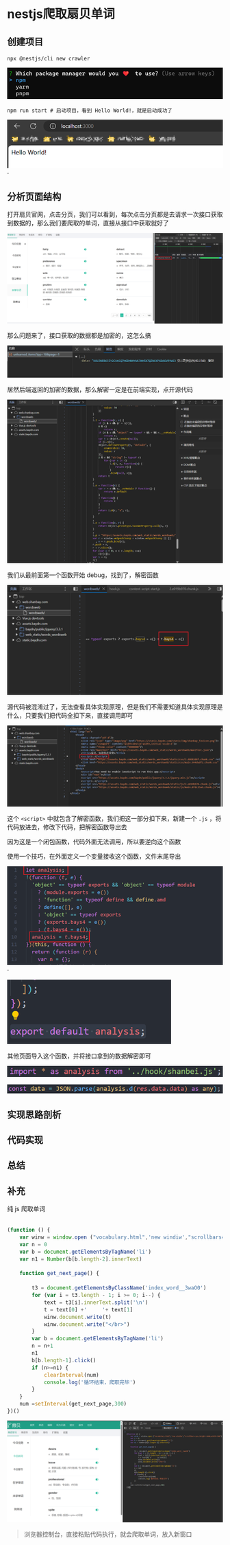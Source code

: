 # nestjs爬取扇贝单词

## 创建项目

```shell
npx @nestjs/cli new crawler
```

![image-20240414230208622](./assets/nestjs爬取扇贝单词/image-20240414230208622.png)	

```shell
npm run start # 启动项目，看到 Hello World!，就是启动成功了
```

![image-20240414230527771](./assets/nestjs爬取扇贝单词/image-20240414230527771.png)·

## 分析页面结构

打开扇贝官网，点击分页，我们可以看到，每次点击分页都是去请求一次接口获取到数据的，那么我们要爬取的单词，直接从接口中获取就好了

![image-20240414230825082](./assets/nestjs爬取扇贝单词/image-20240414230825082.png)

那么问题来了，接口获取的数据都是加密的，这怎么搞

![image-20240414231037268](./assets/nestjs爬取扇贝单词/image-20240414231037268.png)

居然后端返回的加密的数据，那么解密一定是在前端实现，点开源代码

![image-20240414232909991](./assets/nestjs爬取扇贝单词/image-20240414232909991.png)

我们从最前面第一个函数开始 debug，找到了，解密函数

![image-20240414233716651](./assets/nestjs爬取扇贝单词/image-20240414233716651.png)

源代码被混淆过了，无法查看具体实现原理，但是我们不需要知道具体实现原理是什么，只要我们把代码全扣下来，直接调用即可

![image-20240414234149728](./assets/nestjs爬取扇贝单词/image-20240414234149728.png)

这个 `<script>` 中就包含了解密函数，我们把这一部分扣下来，新建一个 `.js` ，将代码放进去，修改下代码，把解密函数导出去

因为这是一个闭包函数，代码外面无法调用，所以要逆向这个函数

使用一个技巧，在外面定义一个变量接收这个函数，文件末尾导出

![image-20240414234334711](./assets/nestjs爬取扇贝单词/image-20240414234334711.png)·

![image-20240414234426512](./assets/nestjs爬取扇贝单词/image-20240414234426512.png)	



其他页面导入这个函数，并将接口拿到的数据解密即可

![image-20240414234738732](./assets/nestjs爬取扇贝单词/image-20240414234738732.png)	

![image-20240414234801997](./assets/nestjs爬取扇贝单词/image-20240414234801997.png)	



## 实现思路剖析



## 代码实现

## 总结



## 补充

纯 js 爬取单词

```javascript

(function () {
    var winw = window.open ("vocabulary.html",'new windiw',"scrollbars=yes,height=1000,width=500")
    var n = 0
    var b = document.getElementsByTagName('li')
    var n1 = Number(b[b.length-2].innerText)

    function get_next_page() {

        t3 = document.getElementsByClassName('index_word__3waO0')
        for (var i = t3.length - 1; i >= 0; i--) {
            text = t3[i].innerText.split('\n')
            t = text[0] +'     '+ text[1]
            winw.document.write(t)
            winw.document.write("</br>")
        }
        var b = document.getElementsByTagName('li')
        n = n+1
        n1 
        b[b.length-1].click()
        if (n>=n1) {
            clearInterval(num)
            console.log('循环结束，爬取完毕')
        }
    }
    num =setInterval(get_next_page,300)
})()
```

![image-20240414233838694](./assets/nestjs爬取扇贝单词/image-20240414233838694.png)

> 浏览器控制台，直接粘贴代码执行，就会爬取单词，放入新窗口